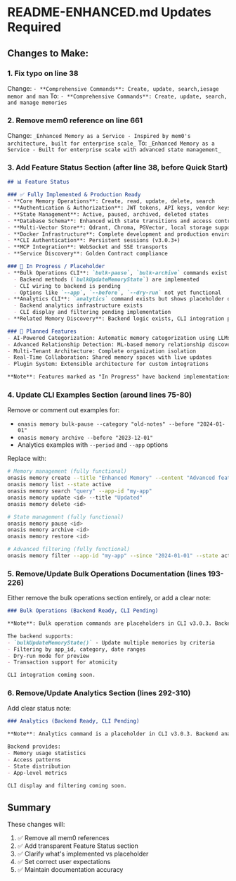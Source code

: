 # README-ENHANCED.md Updates Required

## Changes to Make:

### 1. Fix typo on line 38
Change: `- **Comprehensive Commands**: Create, update, search,iesage memor and man`
To: `- **Comprehensive Commands**: Create, update, search, and manage memories`

### 2. Remove mem0 reference on line 661
Change: `_Enhanced Memory as a Service - Inspired by mem0's architecture, built for enterprise scale_`
To: `_Enhanced Memory as a Service - Built for enterprise scale with advanced state management_`

### 3. Add Feature Status Section (after line 38, before Quick Start)

```markdown
## 📊 Feature Status

### ✅ Fully Implemented & Production Ready
- **Core Memory Operations**: Create, read, update, delete, search
- **Authentication & Authorization**: JWT tokens, API keys, vendor keys
- **State Management**: Active, paused, archived, deleted states
- **Database Schema**: Enhanced with state transitions and access control
- **Multi-Vector Store**: Qdrant, Chroma, PGVector, local storage support
- **Docker Infrastructure**: Complete development and production environments
- **CLI Authentication**: Persistent sessions (v3.0.3+)
- **MCP Integration**: WebSocket and SSE transports
- **Service Discovery**: Golden Contract compliance

### 🚧 In Progress / Placeholder
- **Bulk Operations CLI**: `bulk-pause`, `bulk-archive` commands exist but are placeholders
  - Backend methods (`bulkUpdateMemoryState`) are implemented
  - CLI wiring to backend is pending
  - Options like `--app`, `--before`, `--dry-run` not yet functional
- **Analytics CLI**: `analytics` command exists but shows placeholder data
  - Backend analytics infrastructure exists
  - CLI display and filtering pending implementation
- **Related Memory Discovery**: Backend logic exists, CLI integration pending

### 🔮 Planned Features
- AI-Powered Categorization: Automatic memory categorization using LLMs
- Advanced Relationship Detection: ML-based memory relationship discovery
- Multi-Tenant Architecture: Complete organization isolation
- Real-Time Collaboration: Shared memory spaces with live updates
- Plugin System: Extensible architecture for custom integrations

**Note**: Features marked as "In Progress" have backend implementations but CLI commands are placeholders. They will be fully wired in upcoming releases.
```

### 4. Update CLI Examples Section (around lines 75-80)

Remove or comment out examples for:
- `onasis memory bulk-pause --category "old-notes" --before "2024-01-01"`
- `onasis memory archive --before "2023-12-01"`
- Analytics examples with `--period` and `--app` options

Replace with:
```bash
# Memory management (fully functional)
onasis memory create --title "Enhanced Memory" --content "Advanced features" --app-id "my-app"
onasis memory list --state active
onasis memory search "query" --app-id "my-app"
onasis memory update <id> --title "Updated"
onasis memory delete <id>

# State management (fully functional)
onasis memory pause <id>
onasis memory archive <id>
onasis memory restore <id>

# Advanced filtering (fully functional)
onasis memory filter --app-id "my-app" --since "2024-01-01" --state active
```

### 5. Remove/Update Bulk Operations Documentation (lines 193-226)

Either remove the bulk operations section entirely, or add a clear note:

```markdown
### Bulk Operations (Backend Ready, CLI Pending)

**Note**: Bulk operation commands are placeholders in CLI v3.0.3. Backend methods are implemented and will be wired in v3.1.0.

The backend supports:
- `bulkUpdateMemoryState()` - Update multiple memories by criteria
- Filtering by app_id, category, date ranges
- Dry-run mode for preview
- Transaction support for atomicity

CLI integration coming soon.
```

### 6. Remove/Update Analytics Section (lines 292-310)

Add clear status note:

```markdown
### Analytics (Backend Ready, CLI Pending)

**Note**: Analytics command is a placeholder in CLI v3.0.3. Backend analytics infrastructure exists and will be exposed in v3.1.0.

Backend provides:
- Memory usage statistics
- Access patterns
- State distribution
- App-level metrics

CLI display and filtering coming soon.
```

## Summary

These changes will:
1. ✅ Remove all mem0 references
2. ✅ Add transparent Feature Status section
3. ✅ Clarify what's implemented vs placeholder
4. ✅ Set correct user expectations
5. ✅ Maintain documentation accuracy
